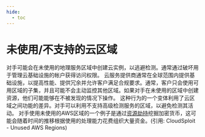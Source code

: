 ```yaml
---
hide:
  - toc
---
```


# 未使用/不支持的云区域

对手可能会在未使用的地理服务区域中创建云实例，以逃避检测。通常通过破坏用于管理云基础设施的帐户获得访问权限。  云服务提供商通常在全球范围内提供基础设施，以提高性能、提供冗余并允许客户满足合规要求。通常，客户只会使用可用区域的子集，并且可能不会主动监控其他区域。如果对手在未使用的区域中创建资源，他们可能能够在不被发现的情况下操作。  这种行为的一个变体利用了云区域之间功能的差异。对手可以利用不支持高级检测服务的区域，以避免检测其活动。  对手使用未使用的AWS区域的一个例子是通过[资源劫持](https://attack.mitre.org/techniques/T1496)挖掘加密货币，这可能会随着时间的推移根据使用的处理能力花费组织大量资金。(引用: CloudSploit - Unused AWS Regions)
